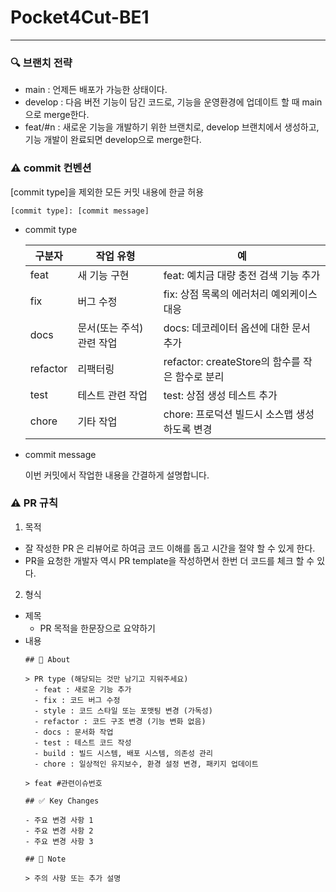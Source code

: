 # Pocket4Cut-BE1
---
### 🔍 브랜치 전략

- main :  언제든 배포가 가능한 상태이다. 
- develop : 다음 버전 기능이 담긴 코드로, 기능을 운영환경에 업데이트 할 때 main으로 merge한다. 
- feat/#n : 새로운 기능을 개발하기 위한 브랜치로, develop 브랜치에서 생성하고, 기능 개발이 완료되면 develop으로 merge한다.

  
### ⚠️ commit 컨벤션
[commit type]을 제외한 모든 커밋 내용에 한글 허용
```
[commit type]: [commit message] 
```

- commit type
  
    | 구분자 | 작업 유형 | 예 | 
    | --- | --- | --- |
    | feat | 새 기능 구현 | feat: 예치금 대량 충전 검색 기능 추가  |
    | fix | 버그 수정 | fix: 상점 목록의 에러처리 예외케이스 대응  |
    | docs | 문서(또는 주석) 관련 작업 | docs: 데코레이터 옵션에 대한 문서 추가  |
    | refactor | 리팩터링 | refactor: createStore의 함수를 작은 함수로 분리  |
    | test | 테스트 관련 작업 | test: 상점 생성 테스트 추가  |
    | chore | 기타 작업 | chore: 프로덕션 빌드시 소스맵 생성하도록 변경  |

- commit message
  
    이번 커밋에서 작업한 내용을 간결하게 설명합니다.

### ⚠️ PR 규칙

1. 목적
- 잘 작성한 PR 은 리뷰어로 하여금 코드 이해를 돕고 시간을 절약 할 수 있게 한다.
- PR을 요청한 개발자 역시 PR template을 작성하면서 한번 더 코드를 체크 할 수 있다.
  
2. 형식
- 제목
   - PR 목적을 한문장으로 요약하기 
- 내용
    ```
    ## 🚀 About
    
    > PR type (해당되는 것만 남기고 지워주세요)
      - feat : 새로운 기능 추가
      - fix : 코드 버그 수정
      - style : 코드 스타일 또는 포맷팅 변경 (가독성)
      - refactor : 코드 구조 변경 (기능 변화 없음)
      - docs : 문서화 작업
      - test : 테스트 코드 작성
      - build : 빌드 시스템, 배포 시스템, 의존성 관리
      - chore : 일상적인 유지보수, 환경 설정 변경, 패키지 업데이트
        
    > feat #관련이슈번호
    
    ## ✅ Key Changes
    
    - 주요 변경 사항 1
    - 주요 변경 사항 2
    - 주요 변경 사항 3
    
    ## 📍 Note
    
    > 주의 사항 또는 추가 설명
    

    ```